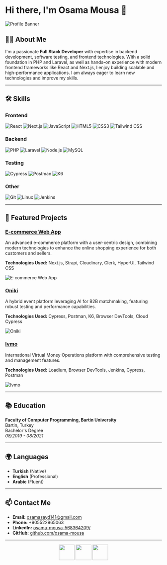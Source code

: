 # Hi there, I'm Osama Mousa 👋

![Profile Banner](https://user-images.githubusercontent.com/XXXXX/profile-banner.png)

## 👨‍💻 About Me

I'm a passionate **Full Stack Developer** with expertise in backend development, software testing, and frontend technologies. With a solid foundation in PHP and Laravel, as well as hands-on experience with modern frontend frameworks like React and Next.js, I enjoy building scalable and high-performance applications. I am always eager to learn new technologies and improve my skills.

---

## 🛠 Skills

### Frontend
![React](https://img.shields.io/badge/React-20232A?style=for-the-badge&logo=react&logoColor=61DAFB)
![Next.js](https://img.shields.io/badge/Next.js-000000?style=for-the-badge&logo=nextdotjs&logoColor=white)
![JavaScript](https://img.shields.io/badge/JavaScript-323330?style=for-the-badge&logo=javascript&logoColor=F7DF1E)
![HTML5](https://img.shields.io/badge/HTML5-E34F26?style=for-the-badge&logo=html5&logoColor=white)
![CSS3](https://img.shields.io/badge/CSS3-1572B6?style=for-the-badge&logo=css3&logoColor=white)
![Tailwind CSS](https://img.shields.io/badge/TailwindCSS-38B2AC?style=for-the-badge&logo=tailwind-css&logoColor=white)

### Backend
![PHP](https://img.shields.io/badge/PHP-777BB4?style=for-the-badge&logo=php&logoColor=white)
![Laravel](https://img.shields.io/badge/Laravel-FF2D20?style=for-the-badge&logo=laravel&logoColor=white)
![Node.js](https://img.shields.io/badge/Node.js-339933?style=for-the-badge&logo=nodedotjs&logoColor=white)
![MySQL](https://img.shields.io/badge/MySQL-005C84?style=for-the-badge&logo=mysql&logoColor=white)

### Testing
![Cypress](https://img.shields.io/badge/Cypress-17202C?style=for-the-badge&logo=cypress&logoColor=white)
![Postman](https://img.shields.io/badge/Postman-FF6C37?style=for-the-badge&logo=postman&logoColor=white)
![K6](https://img.shields.io/badge/K6-782B90?style=for-the-badge&logo=k6&logoColor=white)

### Other
![Git](https://img.shields.io/badge/Git-F05032?style=for-the-badge&logo=git&logoColor=white)
![Linux](https://img.shields.io/badge/Linux-FCC624?style=for-the-badge&logo=linux&logoColor=black)
![Jenkins](https://img.shields.io/badge/Jenkins-D24939?style=for-the-badge&logo=jenkins&logoColor=white)

---

## 🌟 Featured Projects

### [E-commerce Web App](https://github.com/osama-mousa/ecommerce-web-app)
An advanced e-commerce platform with a user-centric design, combining modern technologies to enhance the online shopping experience for both customers and sellers.

**Technologies Used:** Next.js, Strapi, Cloudinary, Clerk, HyperUI, Tailwind CSS

![E-commerce Web App](https://user-images.githubusercontent.com/XXXXX/ecommerce-app.png)

### [Oniki](https://github.com/osama-mousa/oniki)
A hybrid event platform leveraging AI for B2B matchmaking, featuring robust testing and performance capabilities.

**Technologies Used:** Cypress, Postman, K6, Browser DevTools, Cloud Cypress

![Oniki](https://user-images.githubusercontent.com/XXXXX/oniki.png)

### [Ivmo](https://github.com/osama-mousa/ivmo)
International Virtual Money Operations platform with comprehensive testing and management features.

**Technologies Used:** Loadium, Browser DevTools, Jenkins, Cypress, Postman

![Ivmo](https://user-images.githubusercontent.com/XXXXX/ivmo.png)

---

## 📚 Education

**Faculty of Computer Programming, Bartin University**  
Bartin, Turkey  
Bachelor's Degree  
*08/2019 - 08/2021*

---

## 🌍 Languages

- **Turkish** (Native)
- **English** (Professional)
- **Arabic** (Fluent)

---

## 📫 Contact Me

- **Email:** [osamasayd141@gmail.com](mailto:osamasayd141@gmail.com)
- **Phone:** +905522965063
- **LinkedIn:** [osama-mousa-568364209/](https://www.linkedin.com/in/osama-mousa-568364209/)
- **GitHub:** [github.com/osama-mousa](https://github.com/osama-mousa)

---

<p align="center">
  <img src="https://user-images.githubusercontent.com/XXXXX/github-logo.png" width="50"/>
  <img src="https://user-images.githubusercontent.com/XXXXX/linkedin-logo.png" width="50"/>
  <img src="https://user-images.githubusercontent.com/XXXXX/email-logo.png" width="50"/>
</p>

